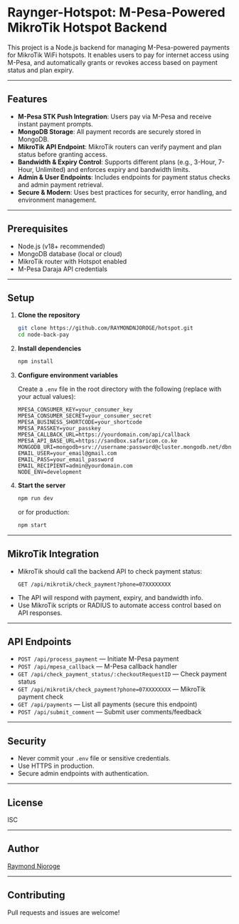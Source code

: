 # Raynger-Hotspot: M-Pesa-Powered MikroTik Hotspot Backend

This project is a Node.js backend for managing M-Pesa-powered payments for MikroTik WiFi hotspots. It enables users to pay for internet access using M-Pesa, and automatically grants or revokes access based on payment status and plan expiry.

---

## Features

- **M-Pesa STK Push Integration**: Users pay via M-Pesa and receive instant payment prompts.
- **MongoDB Storage**: All payment records are securely stored in MongoDB.
- **MikroTik API Endpoint**: MikroTik routers can verify payment and plan status before granting access.
- **Bandwidth & Expiry Control**: Supports different plans (e.g., 3-Hour, 7-Hour, Unlimited) and enforces expiry and bandwidth limits.
- **Admin & User Endpoints**: Includes endpoints for payment status checks and admin payment retrieval.
- **Secure & Modern**: Uses best practices for security, error handling, and environment management.

---

## Prerequisites

- Node.js (v18+ recommended)
- MongoDB database (local or cloud)
- MikroTik router with Hotspot enabled
- M-Pesa Daraja API credentials

---

## Setup

1. **Clone the repository**

   ```sh
   git clone https://github.com/RAYMONDNJOROGE/hotspot.git
   cd node-back-pay
   ```

2. **Install dependencies**

   ```sh
   npm install
   ```

3. **Configure environment variables**

   Create a `.env` file in the root directory with the following (replace with your actual values):

   ```
   MPESA_CONSUMER_KEY=your_consumer_key
   MPESA_CONSUMER_SECRET=your_consumer_secret
   MPESA_BUSINESS_SHORTCODE=your_shortcode
   MPESA_PASSKEY=your_passkey
   MPESA_CALLBACK_URL=https://yourdomain.com/api/callback
   MPESA_API_BASE_URL=https://sandbox.safaricom.co.ke
   MONGODB_URI=mongodb+srv://username:password@cluster.mongodb.net/dbname
   EMAIL_USER=your_email@gmail.com
   EMAIL_PASS=your_email_password
   EMAIL_RECIPIENT=admin@yourdomain.com
   NODE_ENV=development
   ```

4. **Start the server**
   ```sh
   npm run dev
   ```
   or for production:
   ```sh
   npm start
   ```

---

## MikroTik Integration

- MikroTik should call the backend API to check payment status:
  ```
  GET /api/mikrotik/check_payment?phone=07XXXXXXXX
  ```
- The API will respond with payment, expiry, and bandwidth info.
- Use MikroTik scripts or RADIUS to automate access control based on API responses.

---

## API Endpoints

- `POST /api/process_payment` — Initiate M-Pesa payment
- `POST /api/mpesa_callback` — M-Pesa callback handler
- `GET /api/check_payment_status/:checkoutRequestID` — Check payment status
- `GET /api/mikrotik/check_payment?phone=07XXXXXXXX` — MikroTik payment check
- `GET /api/payments` — List all payments (secure this endpoint)
- `POST /api/submit_comment` — Submit user comments/feedback

---

## Security

- Never commit your `.env` file or sensitive credentials.
- Use HTTPS in production.
- Secure admin endpoints with authentication.

---

## License

ISC

---

## Author

[Raymond Njoroge](https://github.com/RAYMONDNJOROGE)

---

## Contributing

Pull requests and issues are welcome!

